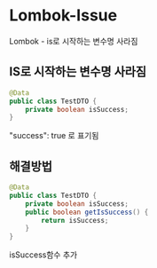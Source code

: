 # Lombok-Issue
Lombok - is로 시작하는 변수명 사라짐


## IS로 시작하는 변수명 사라짐 ##
````java
@Data
public class TestDTO {
    private boolean isSuccess;
}
````
"success": true 로 표기됨


## 해결방법 ##
````java
@Data
public class TestDTO {
    private boolean isSuccess;
    public boolean getIsSuccess() {
        return isSuccess;
    }
}
````

isSuccess함수 추가
